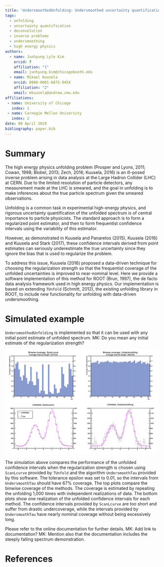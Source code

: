 ```yaml
---
title: 'UndersmoothedUnfolding: Undersmoothed uncertainty quantification for unfolding in ROOT'
tags:
  - unfolding
  - uncertainty quantification
  - deconvolution
  - inverse problems
  - undersmoothing
  - high energy physics
authors:
  - name: Junhyung Lyle Kim
    orcid: ?
    affiliation: "1"
    email: junhyung.kim@chicagobooth.edu
  - name: Mikael Kuusela
    orcid: 0000-0001-6875-945X
    affiliation: "2"
    email: mkuusela@andrew.cmu.edu
affiliations:
 - name: University of Chicago
   index: 1
 - name: Carnegie Mellon University
   index: 2
date: 08 April 2019
bibliography: paper.bib
---
```


# Summary

The high energy physics unfolding problem (Prosper and Lyons, 2011; Cowan, 1998; Blobel, 2013; Zech, 2016; Kuusela, 2016) is an ill-posed inverse problem arising in data analysis at the Large Hadron Collider (LHC) at CERN. Due to the limited resolution of particle detectors, any measurement made at the LHC is smeared, and the goal in unfolding is to make inferences about the true particle spectrum given the smeared observations.

Unfolding is a common task in experimental high-energy physics, and rigorous uncertainty quantification of the unfolded spectrum is of central importance to particle physicists. The standard approach is to form a regularized point estimator, and then to form frequentist confidence intervals using the variability of this estimator.

However, as demonstrated in Kuusela and Panaretos (2015), Kuusela (2016) and Kuusela and Stark (2017), these confidence intervals derived from point estimates can seriously underestimate the true uncertainty since they ignore the bias that is used to regularize the problem.

To address this issue, Kuusela (2016) proposed a data-driven technique for choosing the regularization strength so that the frequentist coverage of the unfolded uncertainties is improved to near-nominal level. Here we provide a software implementation of this method for ROOT (Brun, 1997), the de facto data analysis framework used in high energy physics. Our implementation is based on extending `TUnfold` (Schmitt, 2012), the existing unfolding library in ROOT, to include new functionality for unfolding with data-driven undersmoothing.

# Simulated example

`UndersmoothedUnfolding` is implemented so that it can be used with any initial point estimate of unfolded spectrum. MK: Do you mean any initial estimate of the regularization strength?

![Demonstration](UndersmoothDemo.png)

The simulation above compares the performance of the unfolded confidence intervals when the regularization strength is chosen using `ScanLcurve` provided by `TUnfold` and the algorithm `UndersmoothTau` provided by this software. The tolerance epsilon was set to 0.01, so the intervals from `UndersmoothTau` should have 67% coverage. The top plots compare the binwise coverage of the methods. The coverage is estimated by repeating the unfolding 1,000 times with independent realizations of data. The bottom plots show one realization of the unfolded confidence intervals for each method. The confidence intervals provided by `ScanLcurve` are too short and suffer from drastic undercoverage, while the intervals provided by `UndersmoothTau` have nearly nominal coverage without being excessively long.

Please refer to the online documentation for further details. MK: Add link to documentation? MK: Mention also that the documentation includes the steeply falling spectrum demonstration.

# References
